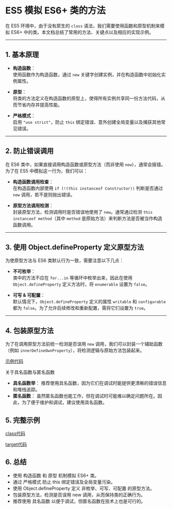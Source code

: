 # ES5 模拟 ES6+ 类的方法

在 ES5 环境中，由于没有原生的 `class` 语法，我们需要使用函数和原型机制来模拟 ES6+ 中的类。本文档总结了常用的方法、关键点以及相应的实现示例。

---

## 1. 基本原理

- **构造函数**：  
  使用函数作为构造函数，通过 `new` 关键字创建实例，并在构造函数中初始化实例属性。

- **原型**：  
  将类的方法定义在构造函数的原型上，使得所有实例共享同一份方法代码，从而节省内存并提高性能。

- **严格模式**：  
  启用 `"use strict"`，防止 `this` 绑定错误、意外创建全局变量以及捕获其他常见错误。

---

## 2. 防止错误调用

在 ES6 类中，如果直接调用构造函数或原型方法（而非使用 `new`），通常会报错。为了在 ES5 中模拟这一行为，我们可以：

- **构造函数调用检查**：  
  在构造函数内部使用 `if (!(this instanceof Constructor))` 判断是否通过 `new` 调用，若不是则抛出错误。

- **原型方法调用检测**：  
  封装原型方法，检测调用时是否错误地使用了 `new`。通常通过检测 `this instanceof method`（其中 `method` 是原始方法）来判断方法是否被当作构造函数调用。

---

## 3. 使用 Object.defineProperty 定义原型方法

为使原型方法与 ES6 类默认行为一致，需要注意以下几点：

- **不可枚举**：  
  类中的方法不应在 `for...in` 等循环中枚举出来，因此在使用 `Object.defineProperty` 定义方法时，将 `enumerable` 设置为 `false`。

- **可写 & 可配置**：  
  默认情况下，`Object.defineProperty` 定义的属性 `writable` 和 `configurable` 都为 `false`。为了允许后续修改和重新配置，需将它们设置为 `true`。

---

## 4. 包装原型方法

为了在调用原型方法前统一检测是否误用 `new` 调用，我们可以封装一个辅助函数（例如 `innerDefineOwnProperty`），将检测逻辑与原始方法包装起来。

[示例代码](./target.ts#L23-L56)

关于具名函数与匿名函数

- **具名函数举**：
  推荐使用具名函数，因为它们在调试时能提供更清晰的错误信息和堆栈追踪。
- **匿名函数**：
  虽然匿名函数也能工作，但在调试时可能难以确定问题所在。因此，为了便于维护和调试，建议使用具名函数。

## 5. 完整示例

[class代码](./class.ts)

[target代码](./target.ts)

## 6. 总结
- 使用 构造函数 和 原型 机制模拟 ES6+ 类。
- 通过 严格模式 防止 this 绑定错误及全局变量污染。
- 使用 Object.defineProperty 定义 非枚举、可写、可配置 的原型方法。
- 包装原型方法，检测是否误用 new 调用，从而保持类的正确行为。
- 推荐使用 具名函数 以便于调试，但匿名函数在技术上也是可行的。